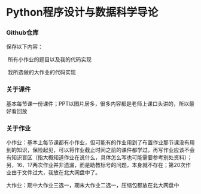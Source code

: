 # Python程序设计与数据科学导论

### Github仓库

保存以下内容：

​	所有小作业的题目以及我的代码实现

​	我所选做的大作业的代码实现

### 关于课件

基本每节课一份课件；PPT以图片居多，很多内容都是老师上课口头讲的，所以最好看回放

### 关于作业

小作业：基本上每节课都有小作业，但可能有的作业用到了布置作业那节课没有用到的知识，保险起见，可以将作业截止时间之前的课件都学过，再写作业应该不会有知识盲区（指大概知道作业在说什么，具体怎么写也可能需要参考别处资料）；另，16、17两次作业并非遗漏，而是助教标号的问题，本身就不存在；第20次作业由于文件过大，我放在北大网盘中了。

大作业：期中大作业三选一，期末大作业二选一，压缩包都放在北大网盘中

